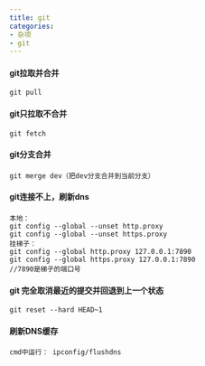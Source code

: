 ```yaml
---
title: git
categories: 
- 杂项
- git
---
```

#### git拉取并合并
    git pull

#### git只拉取不合并
    git fetch

#### git分支合并
    git merge dev（把dev分支合并到当前分支）

#### git连接不上，刷新dns
```shell
本地：
git config --global --unset http.proxy
git config --global --unset https.proxy
挂梯子：
git config --global http.proxy 127.0.0.1:7890
git config --global https.proxy 127.0.0.1:7890
//7890是梯子的端口号
```
#### git 完全取消最近的提交并回退到上一个状态
```
git reset --hard HEAD~1
```
#### 刷新DNS缓存
```
cmd中运行： ipconfig/flushdns
```
